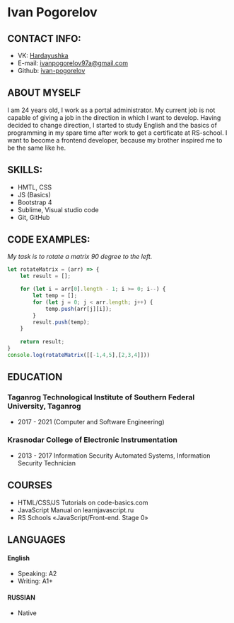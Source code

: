 # Ivan Pogorelov

## CONTACT INFO:

- VK: [Hardayushka](https://vk.com/hardayushka)
- E-mail: ivanpogorelov97a@gmail.com
- Github: [ivan-pogorelov](https://github.com/ivan-pogorelov)

## ABOUT MYSELF
I am 24 years old, I work as a portal administrator. My current job is not capable of giving a job in the direction in which I want to develop. Having decided to change direction, I started to study English and the basics of programming in my spare time after work to get a certificate at RS-school. I want to become a frontend developer, because my brother inspired me to be the same like he.
## SKILLS:

- HMTL, CSS 
- JS (Basics)
- Bootstrap 4
- Sublime, Visual studio code
- Git, GitHub

## CODE EXAMPLES:

*My task is to rotate a matrix 90 degree to the left.*

```javascript
let rotateMatrix = (arr) => {
    let result = [];

    for (let i = arr[0].length - 1; i >= 0; i--) {
        let temp = [];
        for (let j = 0; j < arr.length; j++) {
            temp.push(arr[j][i]);
        }
        result.push(temp);
    }
  
    return result;
}
console.log(rotateMatrix([[-1,4,5],[2,3,4]]))
```

## EDUCATION

### Taganrog Technological Institute of Southern Federal University, Taganrog
- 2017 - 2021 (Computer and Software Engineering)

### Krasnodar College of Electronic Instrumentation
- 2013 - 2017 Information Security Automated Systems, Information Security Technician

## COURSES
- HTML/CSS/JS Tutorials on code-basics.com
- JavaScript Manual on learnjavascript.ru
- RS Schools «JavaScript/Front-end. Stage 0»

## LANGUAGES

#### English
- Speaking: A2
- Writing: A1+

#### RUSSIAN
- Native